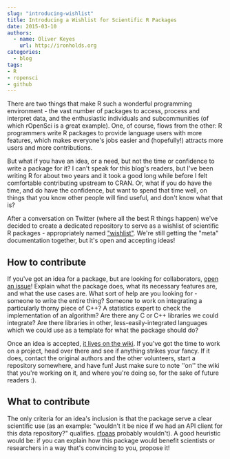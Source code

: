 ```yaml
---
slug: "introducing-wishlist"
title: Introducing a Wishlist for Scientific R Packages
date: 2015-03-10
authors:
  - name: Oliver Keyes
    url: http://ironholds.org
categories:
  - blog
tags:
- R
- ropensci
- github
---
```


There are two things that make R such a wonderful programming environment - the vast number of packages to access, process and interpret
data, and the enthusiastic individuals and subcommunities (of which rOpenSci is a great example). One, of course, flows from the other:
R programmers write R packages to provide language users with more features, which makes everyone's jobs easier and (hopefully!)
attracts more users and more contributions.

But what if you have an idea, or a need, but not the time or confidence to write a package for it? I can't speak for this blog's
readers, but I've been writing R for about two years and it took a good long while before I felt comfortable contributing upstream
to CRAN. Or, what if you do have the time, and do have the confidence, but want to spend that time well, on things that you know
other people will find useful, and don't know what that is?

After a conversation on Twitter (where all the best R things happen) we've decided to create a dedicated repository to serve as
a wishlist of scientific R packages - appropriately named ["wishlist"](https://github.com/ropensci/wishlist). We're still getting the
"meta" documentation together, but it's open and accepting ideas!

## How to contribute
If you've got an idea for a package, but are looking for collaborators, [open an issue](https://github.com/ropensci/wishlist/issues)! Explain what the package does, what its necessary features are, and what the use cases are. What sort of help are you looking for - someone to write the entire thing? Someone to work on integrating a particularly thorny piece of C++? A statistics expert to check the
implementation of an algorithm? Are there any C or C++ libraries we could integrate? Are there libraries in other, less-easily-integrated
languages which we could use as a template for what the package should do?

Once an idea is accepted, [it lives on the wiki](https://github.com/ropensci/wishlist/wiki). If you've got the time to work on a project,
head over there and see if anything strikes your fancy. If it does, contact the original authors and the other volunteers, start a
repository somewhere, and have fun! Just make sure to note ''on'' the wiki that you're working on it, and where you're doing so,
for the sake of future readers :).

## What to contribute
The only criteria for an idea's inclusion is that the package serve a clear scientific use (as an example:
"wouldn't it be nice if we had an API client for this data repository?" qualifies. [rfoaas](http://cran.r-project.org/web/packages/rfoaas/index.html) probably wouldn't). A good heuristic would be: if you can explain how this package would benefit scientists or
researchers in a way that's convincing to you, propose it!
